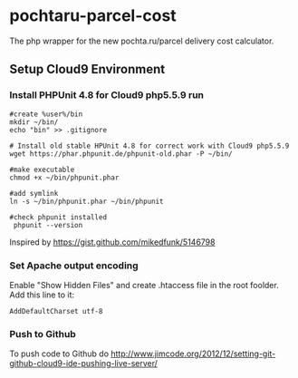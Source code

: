 # pochtaru-parcel-cost
The php wrapper for the new pochta.ru/parcel delivery cost calculator.

## Setup Cloud9 Environment

### Install PHPUnit 4.8 for Cloud9 php5.5.9 run
```
#create %user%/bin
mkdir ~/bin/
echo "bin" >> .gitignore

# Install old stable HPUnit 4.8 for correct work with Cloud9 php5.5.9
wget https://phar.phpunit.de/phpunit-old.phar -P ~/bin/

#make executable
chmod +x ~/bin/phpunit.phar

#add symlink
ln -s ~/bin/phpunit.phar ~/bin/phpunit

#check phpunit installed
 phpunit --version
 ```
 
Inspired by https://gist.github.com/mikedfunk/5146798

### Set Apache output encoding 
Enable "Show Hidden Files" and create .htaccess file in the root foolder. 
Add this line to it:
```
AddDefaultCharset utf-8
```

### Push to Github
To push code to Github do http://www.jimcode.org/2012/12/setting-git-github-cloud9-ide-pushing-live-server/
    